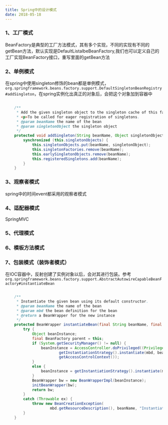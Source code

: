 ```yaml
---
title: Spring中的设计模式
date: 2018-05-18
---
```

### 1、工厂模式

BeanFactory是典型的工厂方法模式，其有多个实现，不同的实现有不同的getBean方法，默认实现是DefaultListalbeBeanFactory,我们也可以定义自己的工厂实现BeanFactory接口，重写里面的getBean方法

### 2、单例模式

在spring中使用singleton修饰的bean都是单例模式，`org.springframework.beans.factory.support.DefaultSingletonBeanRegistry#addSingleton`，在spring实例化出真正的对象后，会把这个对象加到容器中

```java

	/**
	 * Add the given singleton object to the singleton cache of this factory.
	 * <p>To be called for eager registration of singletons.
	 * @param beanName the name of the bean
	 * @param singletonObject the singleton object
	 */
	protected void addSingleton(String beanName, Object singletonObject) {
		synchronized (this.singletonObjects) {
			this.singletonObjects.put(beanName, singletonObject);
			this.singletonFactories.remove(beanName);
			this.earlySingletonObjects.remove(beanName);
			this.registeredSingletons.add(beanName);
		}
	}
```



### 3、观察者模式

spring中的时间event都采用的观察者模式

### 4、适配器模式

SpringMVC

### 5、代理模式

### 6、模板方法模式

### 7、包装模式（装饰者模式）

在IOC容器中，反射创建了实例对象以后，会对其进行包装。参考`org.springframework.beans.factory.support.AbstractAutowireCapableBeanFactory#instantiateBean`

```java

	/**
	 * Instantiate the given bean using its default constructor.
	 * @param beanName the name of the bean
	 * @param mbd the bean definition for the bean
	 * @return a BeanWrapper for the new instance
	 */
	protected BeanWrapper instantiateBean(final String beanName, final RootBeanDefinition mbd) {
		try {
			Object beanInstance;
			final BeanFactory parent = this;
			if (System.getSecurityManager() != null) {
				beanInstance = AccessController.doPrivileged((PrivilegedAction<Object>) () ->
						getInstantiationStrategy().instantiate(mbd, beanName, parent),
						getAccessControlContext());
			}
			else {
				beanInstance = getInstantiationStrategy().instantiate(mbd, beanName, parent);
			}
			BeanWrapper bw = new BeanWrapperImpl(beanInstance);
			initBeanWrapper(bw);
			return bw;
		}
		catch (Throwable ex) {
			throw new BeanCreationException(
					mbd.getResourceDescription(), beanName, "Instantiation of bean failed", ex);
		}
	}
```

